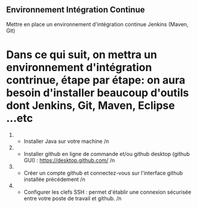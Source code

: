 ## Environnement Intégration Continue
Mettre en place un environnement d'intégration continue Jenkins (Maven, Git)

# Dans ce qui suit, on mettra un environnement d'intégration contrinue, étape par étape: on aura besoin d'installer beaucoup d'outils dont Jenkins, Git, Maven, Eclipse ...etc

1) - Installer Java sur votre machine /n
2) - Installer github en ligne de commande et/ou github desktop (github GUI) : https://desktop.github.com/  /n
3) - Créer un compte github et connectez-vous sur l'interface github installée précédement /n
4) - Configurer les clefs SSH : permet d'établir une connexion sécurisée entre votre poste de travail et github. /n
